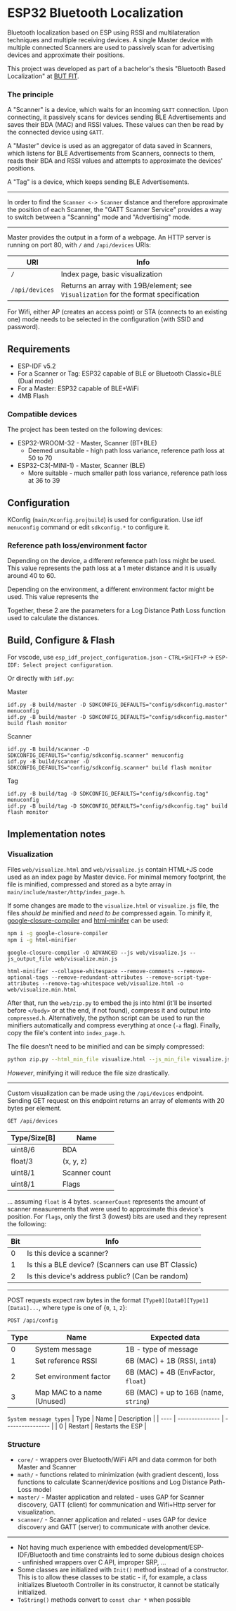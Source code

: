 # ESP32 Bluetooth Localization

Bluetooth localization based on ESP using RSSI and multilateration techniques and multiple receiving devices.
A single Master device with multiple connected Scanners are used to passively scan for advertising
devices and approximate their positions.

This project was developed as part of a bachelor's thesis "Bluetooth Based Localization" at [BUT FIT](https://www.fit.vut.cz/.en).

### The principle

A "Scanner" is a device, which waits for an incoming `GATT` connection. Upon connecting, it passively scans
for devices sending BLE Advertisements and saves their BDA (MAC) and RSSI values. These values can then be read
by the connected device using `GATT`.

A "Master" device is used as an aggregator of data saved in Scanners, which listens for BLE Advertisements
from Scanners, connects to them, reads their BDA and RSSI values and attempts to approximate the devices' positions.

A "Tag" is a device, which keeps sending BLE Advertisements.

<hr>

In order to find the `Scanner <-> Scanner` distance and therefore approximate the position of each Scanner,
the "GATT Scanner Service" provides a way to switch between a "Scanning" mode and "Advertising" mode.

<hr>

Master provides the output in a form of a webpage. An HTTP server is running on port 80, with `/` and `/api/devices` URIs:

| URI | Info |
| --- | ---- |
| `/` | Index page, basic visualization |
| `/api/devices` | Returns an array with 19B/element; see `Visualization` for the format specification |

For Wifi, either AP (creates an access point) or STA (connects to an existing one) mode needs to be selected in the configuration
(with SSID and password). 

## Requirements
- ESP-IDF v5.2
- For a Scanner or Tag: ESP32 capable of BLE or Bluetooth Classic+BLE (Dual mode)
- For a Master: ESP32 capable of BLE+WiFi
- 4MB Flash

### Compatible devices

The project has been tested on the following devices:

- ESP32-WROOM-32 - Master, Scanner (BT+BLE)
	- Deemed unsuitable - high path loss variance, reference path loss at 50 to 70
- ESP32-C3(-MINI-1) - Master, Scanner (BLE)
	- More suitable - much smaller path loss variance, reference path loss at 36 to 39

## Configuration

KConfig (`main/Kconfig.projbuild`) is used for configuration.
Use idf `menuconfig` command or edit `sdkconfig.*` to configure it.

### Reference path loss/environment factor

Depending on the device, a different reference path loss might be used.
This value represents the path loss at a 1 meter distance and it is usually around 40 to 60.

Depending on the environment, a different environment factor might be used.
This value represents the 

Together, these 2 are the parameters for a Log Distance Path Loss function used to calculate the distances.

## Build, Configure & Flash

For vscode, use `esp_idf_project_configuration.json` - `CTRL+SHIFT+P` -> `ESP-IDF: Select project configuration`.

Or directly with `idf.py`:

Master
```
idf.py -B build/master -D SDKCONFIG_DEFAULTS="config/sdkconfig.master" menuconfig
idf.py -B build/master -D SDKCONFIG_DEFAULTS="config/sdkconfig.master" build flash monitor
```

Scanner
```
idf.py -B build/scanner -D SDKCONFIG_DEFAULTS="config/sdkconfig.scanner" menuconfig
idf.py -B build/scanner -D SDKCONFIG_DEFAULTS="config/sdkconfig.scanner" build flash monitor
```

Tag
```
idf.py -B build/tag -D SDKCONFIG_DEFAULTS="config/sdkconfig.tag" menuconfig
idf.py -B build/tag -D SDKCONFIG_DEFAULTS="config/sdkconfig.tag" build flash monitor
```

## Implementation notes

### Visualization

Files `web/visualize.html` and `web/visualize.js` contain HTML+JS code used as an index page by Master device.
For minimal memory footprint, the file is minified, compressed and stored as a byte array in `main/include/master/http/index_page.h`.

If some changes are made to the `visualize.html` or `visualize.js` file, the files *should be* minified and *need to be* compressed again.
To minify it, [google-closure-compiler](https://github.com/google/closure-compiler) and [html-minifer](https://github.com/kangax/html-minifier) can be used:
```sh
npm i -g google-closure-compiler
npm i -g html-minifier
```
```
google-closure-compiler -O ADVANCED --js web/visualize.js --js_output_file web/visualize.min.js
```
```
html-minifier --collapse-whitespace --remove-comments --remove-optional-tags --remove-redundant-attributes --remove-script-type-attributes --remove-tag-whitespace web/visualize.html -o web/visualize.min.html
```

After that, run the `web/zip.py` to embed the js into html (it'll be inserted before `</body>` or at the end, if not found), compress it and output into `compressed.h`.
Alternatively, the python script can be used to run the minifiers automatically and compress everything at once (`-a` flag).
Finally, copy the file's content into `index_page.h`.

The file doesn't need to be minified and can be simply compressed:
```sh
python zip.py --html_min_file visualize.html --js_min_file visualize.js
```
*However*, minifying it will reduce the file size drastically.

<hr>

Custom visualization can be made using the `/api/devices` endpoint.
Sending GET request on this endpoint returns an array of elements with 20 bytes per element.

`GET /api/devices`

| Type/Size[B] | Name          |
| ------------ | ------------- |
| uint8/6      | BDA           |
| float/3      | (x, y, z)     |
| uint8/1      | Scanner count |
| uint8/1      | Flags         |

... assuming `float` is 4 bytes.
`scannerCount` represents the amount of scanner measurements that were used to approximate this device's position.
For `flags`, only the first 3 (lowest) bits are used and they represent the following:

| Bit | Info                                                |
| --- | --------------------------------------------------- |
| 0   | Is this device a scanner?                           |
| 1   | Is this a BLE device? (Scanners can use BT Classic) |
| 2   | Is this device's address public? (Can be random)    |

<hr>

POST requests expect raw bytes in the format `[Type0][Data0][Type1][Data1]...`, where type is one of {`0`, `1`, `2`}:

`POST /api/config`

| Type | Name                       | Expected data                         |
| ---- | -------------------------- | ------------------------------------- |
| 0    | System message             | 1B - type of message                  |
| 1    | Set reference RSSI         | 6B (MAC) + 1B (RSSI, `int8`)          |
| 2    | Set environment factor     | 6B (MAC) + 4B (EnvFactor, `float`)    |
| 3    | Map MAC to a name (Unused) | 6B (MAC) + up to 16B (name, `string`) |

`System message types`
| Type | Name            | Description      |
| ---- | --------------- | ---------------- |
| 0    | Restart         | Restarts the ESP |


### Structure
- `core/` - wrappers over Bluetooth/WiFi API and data common for both Master and Scanner
- `math/` - functions related to minimization (with gradient descent), loss functions to calculate Scanner/device positions and Log Distance Path-Loss model
- `master/` - Master application and related - uses GAP for Scanner discovery, GATT (client) for communication and Wifi+Http server for visualization.
- `scanner/` - Scanner application and related - uses GAP for device discovery and GATT (server) to communicate with another device.

<hr>

- Not having much experience with embedded development/ESP-IDF/Bluetooth and time constraints led to some dubious design choices - unfinished wrappers over C API, improper SRP, ...
- Some classes are initialized with `Init()` method instead of a constructor. This is to allow these classes to be static - if, for example, a class initializes Bluetooth Controller in its constructor, it cannot be statically initialized.
- `ToString()` methods convert to `const char *` when possible
